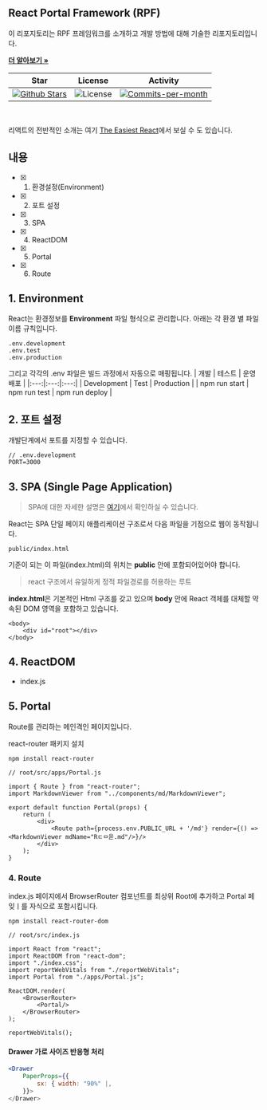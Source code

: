 ## React Portal Framework (RPF)

이 리포지토리는 RPF 프레임워크를 소개하고 개발 방법에 대해 기술한 리포지토리입니다. <br />

<a href="https://github.com/devncore/devncore"><strong>더 알아보기 »</strong></a>
 
| Star | License | Activity |
|:----:|:-------:|:--------:|
| <a href="https://github.com/devncore/docs/stargazers"><img src="https://img.shields.io/github/stars/devncore/docs" alt="Github Stars"></a> | <img src="https://img.shields.io/github/license/devncore/docs" alt="License"> | <a href="https://github.com/devncore/docs/pulse"><img src="https://img.shields.io/github/commit-activity/m/devncore/docs" alt="Commits-per-month"></a> |

<br />

리액트의 전반적인 소개는 여기 [The Easiest React](https://github.com/devncore/the-easiest-react)에서 보실 수 도 있습니다.
## 내용
- [x] 1. 환경설정(Environment)
- [x] 2. 포트 설정
- [x] 3. SPA
- [x] 4. ReactDOM
- [x] 5. Portal
- [x] 6. Route

## 1. Environment
React는 환경정보를 **Environment** 파일 형식으로 관리합니다. 아래는 각 환경 별 파일 이름 규칙입니다.

```
.env.development
.env.test
.env.production
```
그리고 각각의 .env 파일은 빌드 과정에서 자동으로 매핑됩니다.
| 개발 | 테스트 | 운영 배포 |
|:---:|:---:|:---:|
| Development | Test | Production |
| npm run start | npm run test | npm run deploy | 

## 2. 포트 설정
개발단계에서 포트를 지정할 수 있습니다.

```
// .env.development
PORT=3000
```

## 3. SPA (Single Page Application)
> SPA에 대한 자세한 설명은 [여기](https://github.com/devncore/docs/articles/single-page-application)에서 확인하실 수 있습니다.  

React는 SPA 단일 페이지 애플리케이션 구조로서 다음 파일을 기점으로 웹이 동작됩니다.

```
public/index.html
```
기준이 되는 이 파일(index.html)의 위치는 **public** 안에 포함되어있어야 합니다.
> react 구조에서 유일하게 정적 파일경로를 허용하는 루트

**index.html**은 기본적인 Html 구조를 갖고 있으며 **body** 안에 React 객체를 대체할 약속된 DOM 영역을 포함하고 있습니다.

```
<body>
    <div id="root"></div>
</body>
``` 

## 4. ReactDOM 
- index.js

## 5. Portal
Route를 관리하는 메인격인 페이지입니다.

react-router 패키지 설치
```
npm install react-router
```

```
// root/src/apps/Portal.js

import { Route } from "react-router";
import MarkdownViewer from "../components/md/MarkdownViewer";

export default function Portal(props) {
    return (
        <div>
            <Route path={process.env.PUBLIC_URL + '/md'} render={() => <MarkdownViewer mdName="Rㄷㅁ읃.md"/>}/>
        </div>
    );
}
```

### 4. Route
index.js 페이지에서 BrowserRouter 컴포넌트를 최상위 Root에 추가하고 Portal 페잊ㅣ를 자식으로 포함시킵니다.

```
npm install react-router-dom
```

```
// root/src/index.js

import React from "react";
import ReactDOM from "react-dom";
import "./index.css";
import reportWebVitals from "./reportWebVitals";
import Portal from "./apps/Portal.js";

ReactDOM.render(
    <BrowserRouter>
        <Portal/>
    </BrowserRouter>
);

reportWebVitals();
```

#### Drawer 가로 사이즈 반응형 처리
```jsx
<Drawer
    PaperProps={{
        sx: { width: "90%" |,
    }}>
</Drawer>
```
